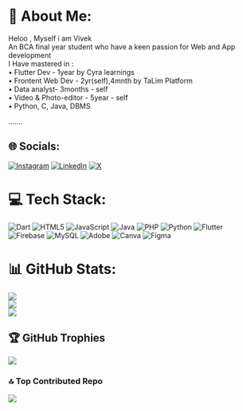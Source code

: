 # 💫 About Me:
Heloo , Myself i am Vivek<br>
An BCA final year student who have a keen passion for Web and App development<br>
I Have mastered in : <br>
• Flutter Dev - 1year by Cyra learnings<br>
• Frontent Web Dev - 2yr(self),4mnth by TaLim Platform<br>
• Data analyst- 3months - self<br>
• Video & Photo-editor - 5year - self<br>
• Python, C, Java, DBMS <br>

.......

## 🌐 Socials:
[![Instagram](https://img.shields.io/badge/Instagram-%23E4405F.svg?logo=Instagram&logoColor=white)](https://instagram.com/https://www.instagram.com/vivek2cold?igsh=dDhtbDRsbm1la2F6) [![LinkedIn](https://img.shields.io/badge/LinkedIn-%230077B5.svg?logo=linkedin&logoColor=white)](https://linkedin.com/in/https://www.linkedin.com/in/vivek-k-b098a732a?utm_source=share&utm_campaign=share_via&utm_content=profile&utm_medium=android_app) [![X](https://img.shields.io/badge/X-black.svg?logo=X&logoColor=white)](https://x.com/https://x.com/FrlPlayer?t=bbQ9XzoTqyISgg8Mydp6iw&s=09) 

# 💻 Tech Stack:
![Dart](https://img.shields.io/badge/dart-%230175C2.svg?style=for-the-badge&logo=dart&logoColor=white) ![HTML5](https://img.shields.io/badge/html5-%23E34F26.svg?style=for-the-badge&logo=html5&logoColor=white) ![JavaScript](https://img.shields.io/badge/javascript-%23323330.svg?style=for-the-badge&logo=javascript&logoColor=%23F7DF1E) ![Java](https://img.shields.io/badge/java-%23ED8B00.svg?style=for-the-badge&logo=openjdk&logoColor=white) ![PHP](https://img.shields.io/badge/php-%23777BB4.svg?style=for-the-badge&logo=php&logoColor=white) ![Python](https://img.shields.io/badge/python-3670A0?style=for-the-badge&logo=python&logoColor=ffdd54) ![Flutter](https://img.shields.io/badge/Flutter-%2302569B.svg?style=for-the-badge&logo=Flutter&logoColor=white) ![Firebase](https://img.shields.io/badge/firebase-a08021?style=for-the-badge&logo=firebase&logoColor=ffcd34) ![MySQL](https://img.shields.io/badge/mysql-4479A1.svg?style=for-the-badge&logo=mysql&logoColor=white) ![Adobe](https://img.shields.io/badge/adobe-%23FF0000.svg?style=for-the-badge&logo=adobe&logoColor=white) ![Canva](https://img.shields.io/badge/Canva-%2300C4CC.svg?style=for-the-badge&logo=Canva&logoColor=white) ![Figma](https://img.shields.io/badge/figma-%23F24E1E.svg?style=for-the-badge&logo=figma&logoColor=white) 
# 📊 GitHub Stats:
![](https://github-readme-stats.vercel.app/api?username=Vivek-k001&theme=dark&hide_border=true&include_all_commits=true&count_private=false)<br/>
![](https://github-readme-streak-stats.herokuapp.com/?user=Vivek-k001&theme=dark&hide_border=true)<br/>
![](https://github-readme-stats.vercel.app/api/top-langs/?username=Vivek-k001&theme=dark&hide_border=true&include_all_commits=true&count_private=false&layout=compact)

## 🏆 GitHub Trophies
![](https://github-profile-trophy.vercel.app/?username=Vivek-k001&theme=radical&no-frame=false&no-bg=false&margin-w=4)

### 🔝 Top Contributed Repo
![](https://github-contributor-stats.vercel.app/api?username=Vivek-k001&limit=5&theme=dark&combine_all_yearly_contributions=true)

<!-- Proudly created with GPRM ( https://gprm.itsvg.in ) -->
